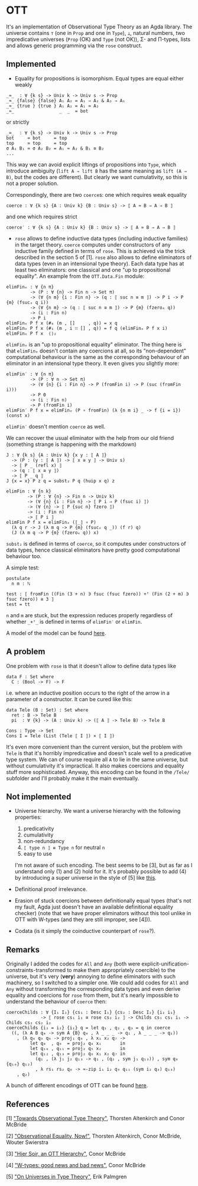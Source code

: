 # OTT

It's an implementation of Observational Type Theory as an Agda library. The universe contains `⊤` (one in `Prop` and one in `Type`), `⊥`, natural numbers, two impredicative universes (`Prop` (OK) and `Type` (not OK)), Σ- and Π-types, lists and allows generic programming via the `rose` construct.

## Implemented

 - Equality for propositions is isomorphism. Equal types are equal either weakly

 ```
 _≈_  : ∀ {k s} -> Univ k -> Univ s -> Prop
 _≈_ {false} {false} A₁ A₂ = A₁ ⇒ A₂ & A₂ ⇒ A₁
 _≈_ {true } {true } A₁ A₂ = A₁ ≃ A₂
 _≈_                 _  _  = bot
 ```

 or strictly

 ```
 _≃_  : ∀ {k s} -> Univ k -> Univ s -> Prop
 bot     ≃ bot     = top
 top     ≃ top     = top
 σ A₁ B₁ ≃ σ A₂ B₂ = A₁ ≈ A₂ & B₁ ≅ B₂
 ...
 ```

 This way we can avoid explicit liftings of propositions into `Type`, which introduce ambiguity (`lift A ⇒ lift B` has the same meaning as `lift (A ⇒ B)`, but the codes are different). But clearly we want cumulativity, so this is not a proper solution.

 Correspondingly, there are two `coerce`s: one which requires weak equality

 ```
 coerce : ∀ {k s} {A : Univ k} {B : Univ s} -> ⟦ A ≈ B ⇒ A ⇒ B ⟧
 ```

 and one which requires strict

 ```
 coerce′ : ∀ {k s} {A : Univ k} {B : Univ s} -> ⟦ A ≃ B ⇒ A ⇒ B ⟧
 ```

 - `rose` allows to define inductive data types (including inductive families) in the target theory. `coerce` computes under constructors of any inductive family defined in terms of `rose`. This is achieved via the trick described in the section 5 of [1]. `rose` also allows to define eliminators of data types (even in an intensional type theory). Each data type has at least two eliminators: one classical and one "up to propositional equality". An example from the `OTT.Data.Fin` module:

 ```
 elimFinₑ : ∀ {n π}
          -> (P : ∀ {n} -> Fin n -> Set π)
          -> (∀ {n m} {i : Fin n} -> (q : ⟦ suc n ≅ m ⟧) -> P i -> P {m} (fsucₑ q i))
          -> (∀ {n m} -> (q : ⟦ suc n ≅ m ⟧) -> P {m} (fzeroₑ q))
          -> (i : Fin n)
          -> P i
 elimFinₑ P f x (#₀ (m , []     , q)) = x q
 elimFinₑ P f x (#₁ (m , i ∷ [] , q)) = f q (elimFinₑ P f x i)
 elimFinₑ P f x  ⟨⟩₂
 ```

 `elimFinₑ` is an "up to propositional equality" eliminator. The thing here is that `elimFinₑ` doesn't contain any coercions at all, so its "non-dependent" computational behaviour is the same as the corresponding behaviour of an eliminator in an intensional type theory. It even gives you slightly more:

 ```
 elimFin′ : ∀ {n π}
          -> (P : ∀ n -> Set π)
          -> (∀ {n} {i : Fin n} -> P (fromFin i) -> P (suc (fromFin i)))
          -> P 0
          -> (i : Fin n)
          -> P (fromFin i)
 elimFin′ P f x = elimFinₑ (P ∘ fromFin) (λ {n m i} _ -> f {i = i}) (const x)
 ```

 `elimFin′` doesn't mention `coerce` as well.

 We can recover the usual eliminator with the help from our old friend (something strange is happening with the markdown)

 ```
 J : ∀ {k s} {A : Univ k} {x y : ⟦ A ⟧}
   -> (P : (y : ⟦ A ⟧) -> ⟦ x ≅ y ⟧ -> Univ s)
   -> ⟦ P _ (refl x) ⟧
   -> (q : ⟦ x ≅ y ⟧)
   -> ⟦ P _ q ⟧
 J {x = x} P z q = subst₂ P q (huip x q) z

 elimFin : ∀ {n k}
         -> (P : ∀ {n} -> Fin n -> Univ k)
         -> (∀ {n} {i : Fin n} -> ⟦ P i ⇒ P (fsuc i) ⟧)
         -> (∀ {n} -> ⟦ P {suc n} fzero ⟧)
         -> (i : Fin n)
         -> ⟦ P i ⟧
 elimFin P f x = elimFinₑ (⟦_⟧ ∘ P)
   (λ q r -> J (λ m q -> P {m} (fsucₑ q _)) (f r) q)
   (J (λ m q -> P {m} (fzeroₑ q)) x)
 ```

 `subst₂` is defined in terms of `coerce`, so it computes under constructors of data types, hence classical eliminators have pretty good computational behaviour too.

 A simple test:

 ```
 postulate
   n m : ℕ

 test : ⟦ fromFin ((Fin (3 + n) ∋ fsuc (fsuc fzero)) +ᶠ (Fin (2 + m) ∋ fsuc fzero)) ≅ 3 ⟧
 test = tt
 ```

 `n` and `m` are stuck, but the expression reduces properly regardless of whether `_+ᶠ_` is defined in terms of `elimFin′` or `elimFin`.

 A model of the model can be found [here](https://github.com/effectfully/random-stuff/blob/master/Rose/Coercible.agda).

## A problem

One problem with `rose` is that it doesn't allow to define data types like

```
data F : Set where
  C : (Bool -> F) -> F
```

i.e. where an inductive position occurs to the right of the arrow in a parameter of a constructor. It can be cured like this:

```
data Tele (B : Set) : Set where
  ret : B -> Tele B
  pi  : ∀ {k} -> (A : Univ k) -> (⟦ A ⟧ -> Tele B) -> Tele B

Cons : Type -> Set
Cons I = Tele (List (Tele ⟦ I ⟧) × ⟦ I ⟧)
```

It's even more convenient than the current version, but the problem with `Tele` is that it's horribly impredicative and doesn't scale well to a predicative type system. We can of course require all `A` to lie in the same universe, but without cumulativity it's impractical. It also makes coercions and equality stuff more sophisticated. Anyway, this encoding can be found in the `/Tele/` subfolder and I'll probably make it the main eventually.

## Not implemented

- Universe hierarchy. We want a universe hierarchy with the following properties:

  1. predicativity
  2. cumulativity
  3. non-redundancy
  4. `⟦ type n ⟧ ≡ Type n` for neutral `n`
  5. easy to use
  
  I'm not aware of such encoding. The best seems to be [3], but as far as I understand only (1) and (2) hold for it. It's probably possible to add (4) by introducing a super universe in the style of [5] like [this](https://github.com/effectfully/random-stuff/blob/master/Omega.agda).

- Definitional proof irrelevance.

- Erasion of stuck coercions between definitionally equal types (that's not my fault, Agda just doesn't have an available definitional equality checker) (note that we have proper eliminators without this tool unlike in OTT with W-types (and they are still improper, see [4])).

- Codata (is it simply the coinductive counterpart of `rose`?).

## Remarks

Originally I added the codes for `All` and `Any` (both were explicit-unification-constraints-transformed to make them appropriately coercible) to the universe, but it's very (**very**) annoying to define eliminators with such machinery, so I switched to a simpler one. We could add codes for `All` and `Any` without transforming the corresponding data types and even derive equality and coercions for `rose` from them, but it's nearly impossible to understand the behaviour of `coerce` then:

```
coerceChilds : ∀ {I₁ I₂} {cs₁ : Desc I₁} {cs₂ : Desc I₂} {i₂ i₁}
             -> ⟦ rose cs₁ i₁ ≅ rose cs₂ i₂ ⟧ -> Childs cs₁ cs₁ i₁ -> Childs cs₂ cs₂ i₂
coerceChilds {i₂ = i₂} {i₁} q = let q₁ , q₂ , q₃ = q in coerce
  ((, (λ A B q₄ -> sym A {B} q₄ , λ _ _ _ -> q₁ , λ _ _ _ -> q₁))
    , (λ q₄ q₅ q₆ -> proj₁ q₆ , λ x₁ x₂ q₇ ->
         let q₈  , q₉  = proj₂ q₄ x₁       in
         let q₁₀ , q₁₁ = proj₂ q₅ x₂       in
         let q₁₂ , q₁₃ = proj₂ q₆ x₁ x₂ q₇ in
           (q₁ , (λ j₁ j₂ q₁₃ -> q₁ , (q₂ , sym j₁ q₁₃)) , sym q₈ {q₁₀} q₁₂)
           , λ rs₁ rs₂ q₈ -> ≈-zip i₁ i₂ q₉ q₁₁ (sym i₂ q₃) q₁₃)
    , q₂)
```

A bunch of different encodings of OTT can be found [here](https://github.com/effectfully/random-stuff/tree/master/OTT).

## References

[1] ["Towards Observational Type Theory"](http://strictlypositive.org/ott.pdf), Thorsten Altenkirch and Conor McBride

[2] ["Observational Equality, Now!"](http://www.cs.nott.ac.uk/~psztxa/publ/obseqnow.pdf), Thorsten Altenkirch, Conor McBride, Wouter Swierstra

[3] ["Hier Soir, an OTT Hierarchy"](http://mazzo.li/epilogue/index.html%3Fp=1098.html), Conor McBride

[4] ["W-types: good news and bad news"](http://mazzo.li/epilogue/index.html%3Fp=324.html), Conor McBride

[5] ["On Universes in Type Theory"](http://citeseerx.ist.psu.edu/viewdoc/download?doi=10.1.1.221.1318&rep=rep1&type=pdf), Erik Palmgren
